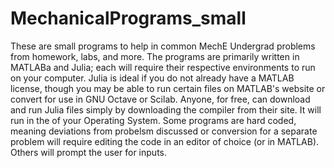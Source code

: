 # MechanicalPrograms_small
These are small programs to help in common MechE Undergrad problems from homework, labs, and more.
The programs are primarily written in MATLABa and Julia; each will require their respective environments
to run on your computer. Julia is ideal if you do not already have a MATLAB license, though you may be able
to run certain files on MATLAB's website or convert for use in GNU Octave or Scilab. Anyone, for free, 
can download and run Julia files simply by downloading the compiler from their site. It will run in the 
of your Operating System. Some programs are hard coded, meaning deviations from probelsm discussed or 
conversion for a separate problem will require editing the code in an editor of choice (or in MATLAB). 
Others will prompt the user for inputs.
